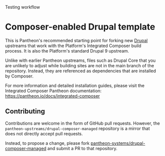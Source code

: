 Testing workflow

# Composer-enabled Drupal template

This is Pantheon's recommended starting point for forking new [Drupal](https://www.drupal.org/) upstreams
that work with the Platform's Integrated Composer build process. It is also the
Platform's standard Drupal 9 upstream.

Unlike with earlier Pantheon upstreams, files such as Drupal Core that you are
unlikely to adjust while building sites are not in the main branch of the
repository. Instead, they are referenced as dependencies that are installed by
Composer.

For more information and detailed installation guides, please visit the
Integrated Composer Pantheon documentation: https://pantheon.io/docs/integrated-composer

## Contributing

Contributions are welcome in the form of GitHub pull requests. However, the
`pantheon-upstreams/drupal-composer-managed` repository is a mirror that does not
directly accept pull requests.

Instead, to propose a change, please fork [pantheon-systems/drupal-composer-managed](https://github.com/pantheon-systems/drupal-composer-managed)
and submit a PR to that repository.
